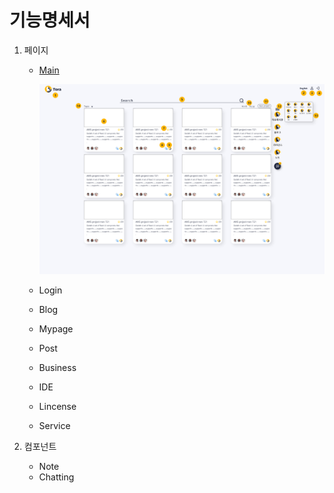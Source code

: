 # 기능명세서



1. 페이지

   - [Main](/docs/MainPage.md)

     ![Mainpage](/docs/image/MainPage.png)

     

   - Login

   - Blog

   - Mypage

   - Post

   - Business

   - IDE

   - Lincense

   - Service



2. 컴포넌트
   - Note
   - Chatting

